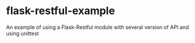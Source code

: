 flask-restful-example
=====================

An example of using a Flask-Restful module with several version of API and using unittest
